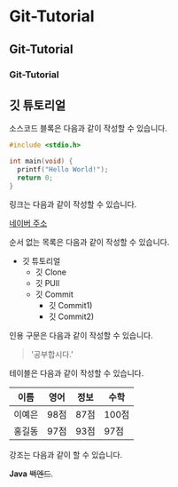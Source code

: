 # Git-Tutorial
## Git-Tutorial
### Git-Tutorial

## 깃 튜토리얼

소스코드 블록은 다음과 같이 작성할 수 있습니다.

```c
#include <stdio.h>

int main(void) {
  printf("Hello World!");
  return 0;
}
```

링크는 다음과 같이 작성할 수 있습니다.

[네이버 주소](https://www.naver.com/)

순서 없는 목록은 다음과 같이 작성할 수 있습니다.

* 깃 튜토리얼
  * 깃 Clone
  * 깃 PUll 
  * 깃 Commit
    * 깃 Commit1)
    * 깃 Commit2)

인용 구문은 다음과 같이 작성할 수 있습니다.

>  '공부합시다.' 

테이블은 다음과 같이 작성할 수 있습니다.

이름|영어|정보|수학
---|---|---|---|
이예은|98점|87점|100점|
홍길동|97점|93점|97점|

강조는 다음과 같이 할 수 있습니다.

**Java**  ~~백엔드~~.
